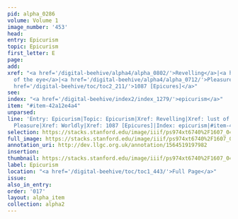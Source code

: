 ```yaml
---
pid: alpha_0286
volume: Volume 1
image_number: '453'
head: 
entry: Epicurism
topic: Epicurism
first_letter: E
page: 
add: 
xref: "<a href='/digital-beehive/alpha4/alpha_0802/'>Revelling</a>|<a href='/digital-beehive/alpha2/alpha_0305/'>lust
  of the eye</a>|<a href='/digital-beehive/alpha4/alpha_0712/'>Pleasure</a>|<a href='/digital-beehive/alpha5/alpha_1058/'>Worldly</a>|<a
  href='/digital-beehive/toc/toc2_211/'>1087 [Epicures]</a>"
see: 
index: "<a href='/digital-beehive/index2/index_1279/'>epicurism</a>"
item: "#item-42a12e4a4"
unparsed: 
line: 'Entry: Epicurism|Topic: Epicurism|Xref: Revelling|Xref: lust of the eye|Xref:
  Pleasure|Xref: Worldly|Xref: 1087 [Epicures]|Index: epicurism|#item-42a12e4a4'
selection: https://stacks.stanford.edu/image/iiif/ps974xt6740%2F1607_0452/367,4513,3112,601/full/0/default.jpg
full_image: https://stacks.stanford.edu/image/iiif/ps974xt6740%2F1607_0452/full/full/0/default.jpg
annotation_uri: http://dev.llgc.org.uk/annotation/1564519197982
insertion: 
thumbnail: https://stacks.stanford.edu/image/iiif/ps974xt6740%2F1607_0452/367,4513,600,180/250,/0/default.jpg
label: Epicurism
location: "<a href='/digital-beehive/toc/toc1_443/'>Full Page</a>"
issue: 
also_in_entry: 
order: '017'
layout: alpha_item
collection: alpha2
---
```

